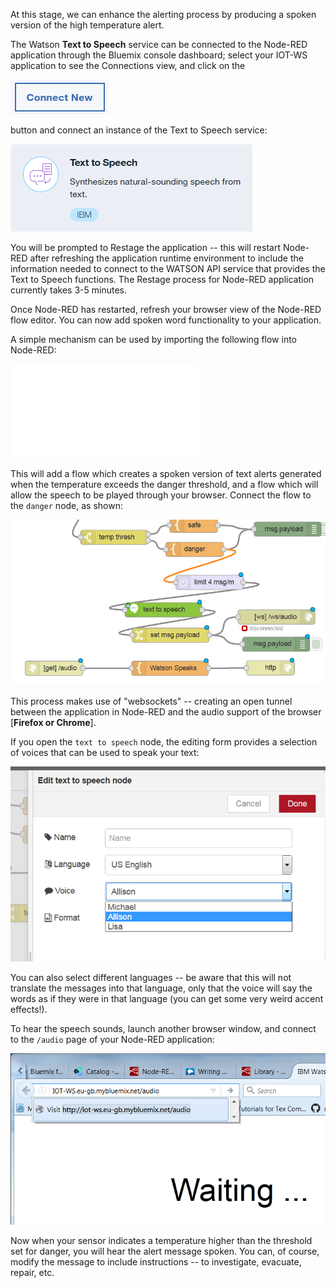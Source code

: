 At this stage, we can enhance the alerting process by producing a spoken version
of the high temperature alert.

The Watson **Text to Speech** service can be connected to the Node-RED
application through the Bluemix console dashboard; select your IOT-WS
application to see the Connections view, and click on the

![](media/6c92af34cc9b8893695cc7ff0d427aed.png)

button and connect an instance of the Text to Speech service:

![](media/329bb76f3e4df085c79ba363c7962d6e.png)

You will be prompted to Restage the application -- this will restart Node-RED
after refreshing the application runtime environment to include the information
needed to connect to the WATSON API service that provides the Text to Speech
functions. The Restage process for Node-RED application currently takes 3-5
minutes.

Once Node-RED has restarted, refresh your browser view of the Node-RED flow
editor. You can now add spoken word functionality to your application.

A simple mechanism can be used by importing the following flow into Node-RED:

![Watson speaks](./media/text/example-watson-speaks-1.txt)


This will add a flow which creates a spoken version of text alerts generated
when the temperature exceeds the danger threshold, and a flow which will allow
the speech to be played through your browser. Connect the flow to the `danger`
node, as shown:

![](media/4a18910044d51a1d21634a854e43f38a.png)

This process makes use of "websockets" -- creating an open tunnel between the
application in Node-RED and the audio support of the browser [**Firefox or
Chrome**].

If you open the `text to speech` node, the editing form provides a selection of
voices that can be used to speak your text:

![](media/8948c2feca97f272dd9930802de90844.png)

You can also select different languages -- be aware that this will not translate
the messages into that language, only that the voice will say the words as if
they were in that language (you can get some very weird accent effects!).

To hear the speech sounds, launch another browser window, and connect to the
`/audio` page of your Node-RED application:

![](media/a633cc7242149d7d811abc30293dd484.png)

Now when your sensor indicates a temperature higher than the threshold set for
danger, you will hear the alert message spoken. You can, of course, modify the
message to include instructions -- to investigate, evacuate, repair, etc.